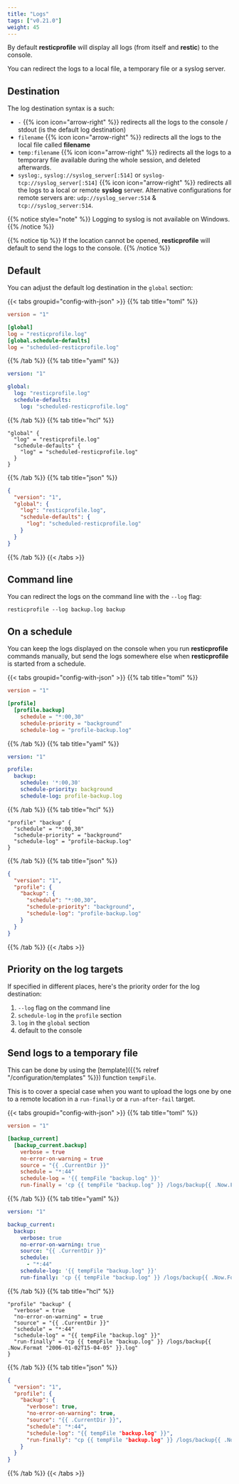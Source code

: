 ```yaml
---
title: "Logs"
tags: ["v0.21.0"]
weight: 45
---
```


By default **resticprofile** will display all logs (from itself and **restic**) to the console.

You can redirect the logs to a local file, a temporary file or a syslog server.

## Destination

The log destination syntax is a such:
* `-` {{% icon icon="arrow-right" %}} redirects all the logs to the console / stdout (is the default log destination)
* `filename` {{% icon icon="arrow-right" %}} redirects all the logs to the local file called **filename**
* `temp:filename` {{% icon icon="arrow-right" %}} redirects all the logs to a temporary file available during the whole session, and deleted afterwards.
* `syslog:`, `syslog://syslog_server[:514]` or `syslog-tcp://syslog_server[:514]` {{% icon icon="arrow-right" %}} redirects all the logs to a local or remote **syslog** server. Alternative configurations for remote servers are: `udp://syslog_server:514` & `tcp://syslog_server:514`.

{{% notice style="note" %}}
Logging to syslog is not available on Windows.
{{% /notice %}}

{{% notice tip %}}
If the location cannot be opened, **resticprofile** will default to send the logs to the console.
{{% /notice %}}

## Default

You can adjust the default log destination in the `global` section:

{{< tabs groupid="config-with-json" >}}
{{% tab title="toml" %}}

```toml
version = "1"

[global]
log = "resticprofile.log"
[global.schedule-defaults]
log = "scheduled-resticprofile.log"
```

{{% /tab %}}
{{% tab title="yaml" %}}

```yaml
version: "1"

global:
  log: "resticprofile.log"
  schedule-defaults:
    log: "scheduled-resticprofile.log"
```

{{% /tab %}}
{{% tab title="hcl" %}}

```hcl
"global" {
  "log" = "resticprofile.log"
  "schedule-defaults" {
    "log" = "scheduled-resticprofile.log"
  }
}
```

{{% /tab %}}
{{% tab title="json" %}}

```json
{
  "version": "1",
  "global": {
    "log": "resticprofile.log",
    "schedule-defaults": {
      "log": "scheduled-resticprofile.log"
    }
  }
}
```

{{% /tab %}}
{{< /tabs >}}

## Command line

You can redirect the logs on the command line with the `--log` flag:

```shell
resticprofile --log backup.log backup
```

## On a schedule

You can keep the logs displayed on the console when you run **resticprofile** commands manually, but send the logs somewhere else when **resticprofile** is started from a schedule.


{{< tabs groupid="config-with-json" >}}
{{% tab title="toml" %}}

```toml
version = "1"

[profile]
  [profile.backup]
    schedule = "*:00,30"
    schedule-priority = "background"
    schedule-log = "profile-backup.log"
```

{{% /tab %}}
{{% tab title="yaml" %}}

```yaml
version: "1"

profile:
  backup:
    schedule: '*:00,30'
    schedule-priority: background
    schedule-log: profile-backup.log
```

{{% /tab %}}
{{% tab title="hcl" %}}

```hcl
"profile" "backup" {
  "schedule" = "*:00,30"
  "schedule-priority" = "background"
  "schedule-log" = "profile-backup.log"
}
```

{{% /tab %}}
{{% tab title="json" %}}

```json
{
  "version": "1",
  "profile": {
    "backup": {
      "schedule": "*:00,30",
      "schedule-priority": "background",
      "schedule-log": "profile-backup.log"
    }
  }
}
```

{{% /tab %}}
{{< /tabs >}}

## Priority on the log targets

If specified in different places, here's the priority order for the log destination:
1. `--log` flag on the command line
2. `schedule-log` in the `profile` section
3. `log` in the `global` section
4. default to the console

## Send logs to a temporary file

This can be done by using the [template]({{% relref "/configuration/templates" %}}) function `tempFile`.

This is to cover a special case when you want to upload the logs one by one to a remote location in a `run-finally` or a `run-after-fail` target.

{{< tabs groupid="config-with-json" >}}
{{% tab title="toml" %}}

```toml
version = "1"

[backup_current]
  [backup_current.backup]
    verbose = true
    no-error-on-warning = true
    source = "{{ .CurrentDir }}"
    schedule = "*:44"
    schedule-log = '{{ tempFile "backup.log" }}'
    run-finally = 'cp {{ tempFile "backup.log" }} /logs/backup{{ .Now.Format "2006-01-02T15-04-05" }}.log'
```

{{% /tab %}}
{{% tab title="yaml" %}}

```yaml
version: "1"

backup_current:
  backup:
    verbose: true
    no-error-on-warning: true
    source: "{{ .CurrentDir }}"
    schedule:
      - "*:44"
    schedule-log: '{{ tempFile "backup.log" }}'
    run-finally: 'cp {{ tempFile "backup.log" }} /logs/backup{{ .Now.Format "2006-01-02T15-04-05" }}.log'
```

{{% /tab %}}
{{% tab title="hcl" %}}

```hcl
"profile" "backup" {
  "verbose" = true
  "no-error-on-warning" = true
  "source" = "{{ .CurrentDir }}"
  "schedule" = "*:44"
  "schedule-log" = "{{ tempFile "backup.log" }}"
  "run-finally" = "cp {{ tempFile "backup.log" }} /logs/backup{{ .Now.Format "2006-01-02T15-04-05" }}.log"
}
```

{{% /tab %}}
{{% tab title="json" %}}

```json
{
  "version": "1",
  "profile": {
    "backup": {
      "verbose": true,
      "no-error-on-warning": true,
      "source": "{{ .CurrentDir }}",
      "schedule": "*:44",
      "schedule-log": "{{ tempFile "backup.log" }}",
      "run-finally": "cp {{ tempFile "backup.log" }} /logs/backup{{ .Now.Format "2006-01-02T15-04-05" }}.log"
    }
  }
}
```

{{% /tab %}}
{{< /tabs >}}
